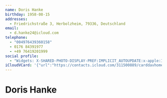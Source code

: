 ```yaml
---
name: Doris Hanke
birthday: 1958-08-15
addresses:
  - Friedrichstraße 3, Herbolzheim, 79336, Deutschland
email:
  - d.hanke24@icloud.com
telephone:
  - "004976439360158"
  - 0176 84391977
  - +49 76419201999
social profile:
  - "Widgets: X-SHARED-PHOTO-DISPLAY-PREF:IMPLICIT_AUTOUPDATE:x-apple:IMPLICIT_AUTOUPDATE%3Ax-apple%3AX-SHARED-PHOTO-DISPLAY-PREF%3AIMPLICIT_AUTOUPDATE"
iCloudVCard: '{"url":"https://contacts.icloud.com/311500889/carddavhome/card/YzM2M2RjYjEtOGQwNS00OTI0LWFkNDItOWUyZjI5NmYyNjZi.vcf","etag":"\"kmfhejy0\"","data":"BEGIN:VCARD\r\nVERSION:3.0\r\nFN:\r\nN:Hanke;Doris;;;\r\nUID:c363dcb1-8d05-4924-ad42-9e2f296f266b\r\nBDAY;VALUE=date:1958-08-15\r\nADR:;;Friedrichstraße 3;Herbolzheim;;79336;Deutschland;\r\nPRODID:-//Apple Inc.//iOS 18.0.1//EN\r\nREV:2025-04-03T22:19:18Z\r\nORG:;\r\nEMAIL:d.hanke24@icloud.com\r\nPHOTO;VALUE=uri:https://gateway.icloud.com/contacts/311500889/ck/card/d6599\r\n 83d12cd6a82e033310373671423VND-63-SENSITIVE-CONTENT-CONFIG:YnBsaXN0MDDUAQID\r\n BAUGBwpYJHZlcnNpb25ZJGFyY2hpdmVyVCR0b3BYJG9iamVjdHMSAAGGoF8QD05TS2V5ZWRBcmN\r\n oaXZlctEICVRyb290gAGjCwwRVSRudWxs0g0ODxBYb3ZlcnJpZGVWJGNsYXNzEACAAtISExQVWi\r\n RjbGFzc25hbWVYJGNsYXNzZXNfEB9DTlNlbnNpdGl2ZUNvbnRlbnRDb25maWd1cmF0aW9uohYXX\r\n xAfQ05TZW5zaXRpdmVDb250ZW50Q29uZmlndXJhdGlvblhOU09iamVjdAgRGiQpMjdJTFFTV11i\r\n a3J0dnuGj7G01gAAAAAAAAEBAAAAAAAAABgAAAAAAAAAAAAAAAAAAADf\r\nTEL:004976439360158\r\nTEL:0176 84391977\r\nTEL:+49 76419201999\r\nitem1.X-ADDRESSING-GRAMMAR:B3QKNy6ExFZwqnwkOkiVDqVUZwaDyIQdmA5LK5pygX4j8feZ\r\n 54bWJ7WrT7rP3g+yTMZVEsbhtv6ZY2k2Q3uADCOC357SZ68UtpKyk67kkZgxwF2grWwZ3a0lppZ\r\n wpIL7hxxN7+lSwkZdbnm3dzOw3qzXIZwCpSCRZGcgOGIajfi+LvEmX7yrkP2FFGYpfHlzao4Z0W\r\n yaVVKpcqYK/LZ8QB2UzNWIfKQvb+X7A6NlbawB4C75iD8ImXbRFX1i3iShjBoEFi/g66VERX8Ei\r\n R4BiMZF/8MXDiwnMqUl3cMAcjuDA+COy96+ru1KnT85GHnndvJAHsIFmXU1kh61XJmlI5eOb6it\r\n 5+KUFIvE+1nkC0l6h2wUxYYdxOzBytildAjnaB/TYludXM37m0Y7ACrnta5pGtk=\r\nX-SOCIALPROFILE;type=WIDGETS;x-user=IMPLICIT_AUTOUPDATE:x-apple:X-SHARED-PH\r\n OTO-DISPLAY-PREF:IMPLICIT_AUTOUPDATE:x-apple:IMPLICIT_AUTOUPDATE%3Ax-apple%\r\n 3AX-SHARED-PHOTO-DISPLAY-PREF%3AIMPLICIT_AUTOUPDATE\r\nX-IMAGETYPE:PHOTO\r\nX-IMAGEHASH:occbZ+RQ+O4YnAHARnaE2w==\r\nEND:VCARD"}'
---
```

# Doris Hanke